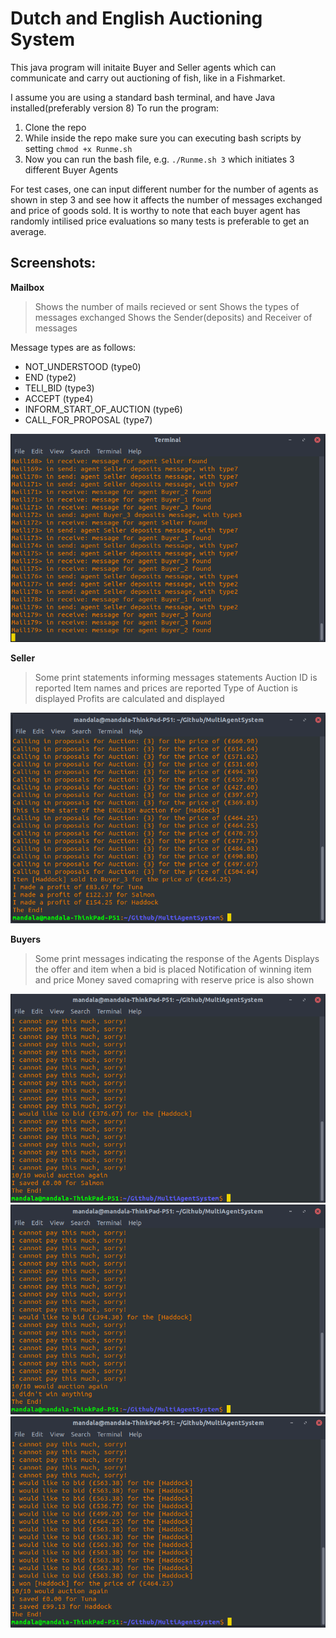 # Dutch and English Auctioning System
This java program will initaite Buyer and Seller agents which can communicate and carry out auctioning of fish, like in a Fishmarket.

I assume you are using a standard bash terminal, and have Java installed(preferably version 8)
To run the program:

1. Clone the repo
2. While inside the repo make sure you can executing bash scripts by setting ```chmod +x Runme.sh```
3. Now you can run the bash file, e.g. ```./Runme.sh 3``` which initiates 3 different Buyer Agents

For test cases, one can input different number for the number of agents as shown in step 3 and see how it affects the number of messages exchanged and price of goods sold. It is worthy to note that each buyer agent has randomly intilised price evaluations so many tests is preferable to get an average.

## Screenshots:
**Mailbox**
>Shows the number of mails recieved or sent
>Shows the types of messages exchanged
>Shows the Sender(deposits) and Receiver of messages

Message types are as follows:
- NOT_UNDERSTOOD (type0)
- END (type2)
- TELl_BID (type3)
- ACCEPT (type4)
- INFORM_START_OF_AUCTION (type6)
- CALL_FOR_PROPOSAL (type7)

![Alt text](screenshots/Mailbox.png?raw=true "Mailbox")

**Seller**
>Some print statements informing messages statements
>Auction ID is reported
>Item names and prices are reported
>Type of Auction is displayed
>Profits are calculated and displayed

![Alt text](screenshots/Seller.png?raw=true "Seller")


**Buyers**
>Some print messages indicating the response of the Agents
>Displays the offer and item when a bid is placed
>Notification of winning item and price
>Money saved comapring with reserve price is also shown

![Alt text](screenshots/Buyer1.png?raw=true "Buyer_1")
![Alt text](screenshots/Buyer2.png?raw=true "Buyer_2")
![Alt text](screenshots/Buyer3.png?raw=true "Buyer_3")
